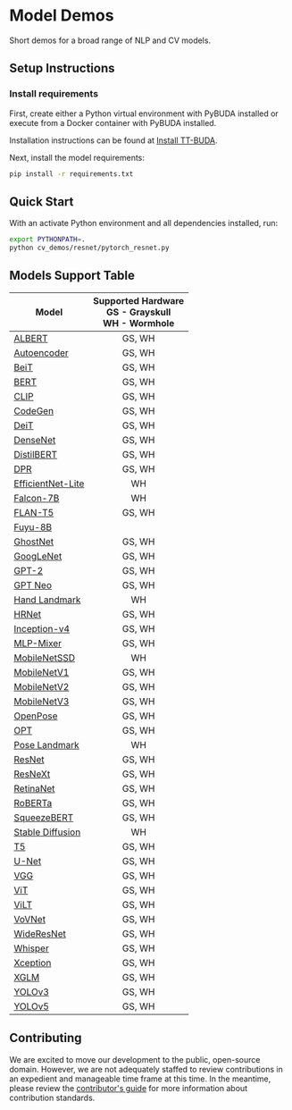 # Model Demos

Short demos for a broad range of NLP and CV models.

## Setup Instructions

### Install requirements

First, create either a Python virtual environment with PyBUDA installed or execute from a Docker container with PyBUDA installed.

Installation instructions can be found at [Install TT-BUDA](../first_5_steps/1_install_tt_buda.md).

Next, install the model requirements:

```bash
pip install -r requirements.txt
```

## Quick Start

With an activate Python environment and all dependencies installed, run:

```bash
export PYTHONPATH=.
python cv_demos/resnet/pytorch_resnet.py
```

## Models Support Table

| **Model** | **Supported Hardware** <br /> GS - Grayskull <br /> WH - Wormhole |
|-------------------------------------------|:--------:|
|   [ALBERT](nlp_demos/albert/)            |     GS, WH   |
|   [Autoencoder](cv_demos/autoencoder/)  |     GS, WH   |
|   [BeiT](nlp_demos/beit/)                |     GS, WH   |
|   [BERT](nlp_demos/bert/)                |     GS, WH   |
|   [CLIP](cv_demos/clip/)                |     GS, WH   |
|   [CodeGen](nlp_demos/codegen/)          |     GS, WH   |
|   [DeiT](cv_demos/deit/)                |     GS, WH   |
|   [DenseNet](cv_demos/densenet/)        |     GS, WH   |
|   [DistilBERT](nlp_demos/distilbert/)    |     GS, WH   |
|   [DPR](nlp_demos/dpr/)                  |     GS, WH   |
|   [EfficientNet-Lite](cv_demos/efficientnet_lite/) |     WH   |
|   [Falcon-7B](nlp_demos/falcon/)               |    WH   |
|   [FLAN-T5](nlp_demos/flant5/)           |     GS, WH   |
|   [Fuyu-8B](nlp_demos/fuyu8b/)          |       |
|   [GhostNet](cv_demos/ghostnet/)         |     GS, WH   |
|   [GoogLeNet](cv_demos/googlenet/)      |     GS, WH   |
|   [GPT-2](nlp_demos/gpt2/)               |     GS, WH   |
|   [GPT Neo](nlp_demos/gptneo/)           |     GS, WH   |
|   [Hand Landmark](nlp_demos/landmark/)  |    WH   |
|   [HRNet](cv_demos/hrnet/)              |     GS, WH   |
|   [Inception-v4](cv_demos/inceptionv4/) |    GS, WH   |
|   [MLP-Mixer](cv_demos/mlpmixer/)  |     GS, WH   |
|   [MobileNetSSD](cv_demos/mobilenet_ssd/)  |     WH   |
|   [MobileNetV1](cv_demos/mobilenet_v1/)  |     GS, WH   |
|   [MobileNetV2](cv_demos/mobilenet_v2/)  |     GS, WH   |
|   [MobileNetV3](cv_demos/mobilenet_v3/)  |     GS, WH   |
|   [OpenPose](cv_demos/openpose/)          |     GS, WH   |
|   [OPT](nlp_demos/opt/)                  |     GS, WH   |
|   [Pose Landmark](cv_demos/landmark/)  |    WH   |
|   [ResNet](cv_demos/resnet/)            |     GS, WH   |
|   [ResNeXt](cv_demos/resnext/)          |     GS, WH   |
|   [RetinaNet](cv_demos/retinanet/)      |     GS, WH   |
|   [RoBERTa](nlp_demos/roberta/)          |     GS, WH   |
|   [SqueezeBERT](nlp_demos/squeezebert/)  |     GS, WH   |
|   [Stable Diffusion](cv_demos/stable_diffusion/)    |    WH   |
|   [T5](nlp_demos/t5/)                    |     GS, WH   |
|   [U-Net](cv_demos/unet/)               |    GS, WH   |
|   [VGG](cv_demos/vgg/)                  |     GS, WH   |
|   [ViT](cv_demos/vit/)                  |     GS, WH   |
|   [ViLT](cv_demos/vilt/)                  |     GS, WH   |
|   [VoVNet](cv_demos/vovnet/)            |     GS, WH   |
|   [WideResNet](cv_demos/wideresnet/)      |     GS, WH   |
|   [Whisper](audio_demos/whisper/)          |     GS, WH   |
|   [Xception](cv_demos/xception/)        |     GS, WH   |
|   [XGLM](nlp_demos/xglm/)                |     GS, WH   |
|   [YOLOv3](cv_demos/yolo_v3/)            |     GS, WH   |
|   [YOLOv5](cv_demos/yolo_v5/)            |     GS, WH   |

## Contributing

We are excited to move our development to the public, open-source domain. However, we are not adequately staffed to review contributions in an expedient and manageable time frame at this time. In the meantime, please review the [contributor's guide](CONTRIBUTING.md) for more information about contribution standards.
